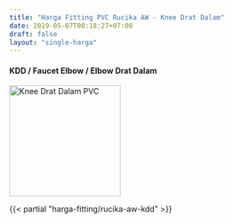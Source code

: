 ```yaml
---
title: "Harga Fitting PVC Rucika AW - Knee Drat Dalam"
date: 2019-05-07T00:18:27+07:00
draft: false
layout: "single-harga"
---
```


#### KDD / Faucet Elbow / Elbow Drat Dalam

<img src="../img/fitting-pvc/knee-drat-dalam.png" alt="Knee Drat Dalam PVC" width="200" />

{{< partial "harga-fitting/rucika-aw-kdd" >}}